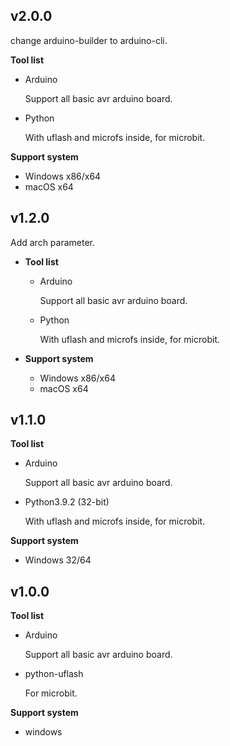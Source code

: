 ## v2.0.0

change arduino-builder to arduino-cli.

**Tool list**

- Arduino

    Support all basic avr arduino board.

- Python

    With uflash and microfs inside, for microbit.

**Support system**

- Windows x86/x64
- macOS x64

## v1.2.0

Add arch parameter.

- **Tool list**

    - Arduino

        Support all basic avr arduino board.

    - Python

        With uflash and microfs inside, for microbit.
    
- **Support system**

    - Windows x86/x64
    - macOS x64

## v1.1.0

**Tool list**

- Arduino

	Support all basic avr arduino board.

- Python3.9.2 (32-bit)

	With uflash and microfs inside, for microbit.

**Support system**

- Windows 32/64

## v1.0.0

**Tool list**

- Arduino

	Support all basic avr arduino board.

- python-uflash

	For microbit.

**Support system**

- windows